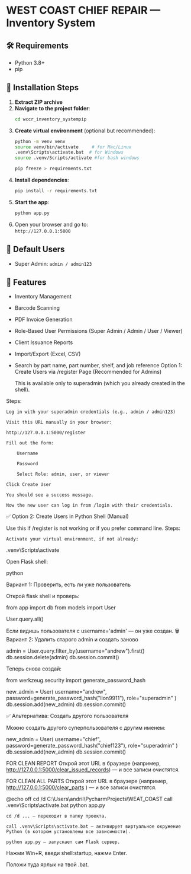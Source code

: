 
# WEST COAST CHIEF REPAIR — Inventory System

## 🛠 Requirements
- Python 3.8+
- pip

## 📁 Installation Steps

1. **Extract ZIP archive**
2. **Navigate to the project folder**:
   ```bash
   cd wccr_inventory_systempip
   ```
3. **Create virtual environment** (optional but recommended):
   ```bash
   python -m venv venv
   source venv/bin/activate     # for Mac/Linux
   .venv\Scripts\activate.bat  # for Windows
   source .venv/Scripts/activate #for bash windows
   
   pip freeze > requirements.txt


      ```
4. **Install dependencies**:
   ```bash
   pip install -r requirements.txt
   ```
5. **Start the app**:
   ```bash
   python app.py
   ```
6. Open your browser and go to:  
   `http://127.0.0.1:5000`

## 👤 Default Users
- Super Admin: `admin / admin123`

## 🧾 Features
- Inventory Management
- Barcode Scanning
- PDF Invoice Generation
- Role-Based User Permissions (Super Admin / Admin / User / Viewer)
- Client Issuance Reports
- Import/Export (Excel, CSV)
- Search by part name, part number, shelf, and job reference
Option 1: Create Users via /register Page (Recommended for Admins)

    This is available only to superadmin (which you already created in the shell).

Steps:

    Log in with your superadmin credentials (e.g., admin / admin123)

    Visit this URL manually in your browser:

    http://127.0.0.1:5000/register

    Fill out the form:

        Username

        Password

        Select Role: admin, user, or viewer

    Click Create User

    You should see a success message.

    Now the new user can log in from /login with their credentials.

✅ Option 2: Create Users in Python Shell (Manual)

Use this if /register is not working or if you prefer command line.
Steps:

    Activate your virtual environment, if not already:

.venv\Scripts\activate

Open Flask shell:

python

Вариант 1: Проверить, есть ли уже пользователь

Открой flask shell и проверь:

from app import db
from models import User

User.query.all()

Если видишь пользователя с username='admin' — он уже создан.
🗑 Вариант 2: Удалить старого admin и создать заново

admin = User.query.filter_by(username="andrew").first()
db.session.delete(admin)
db.session.commit()

Теперь снова создай:

from werkzeug.security import generate_password_hash

new_admin = User(
    username="andrew",
    password=generate_password_hash("lion9911"),
    role="superadmin"
)
db.session.add(new_admin)
db.session.commit()

✅ Альтернатива: Создать другого пользователя

Можно создать другого суперпользователя с другим именем:

new_admin = User(
    username="chief",
    password=generate_password_hash("chief123"),
    role="superadmin"
)
db.session.add(new_admin)
db.session.commit()

FOR CLEAN REPORT
Открой этот URL в браузере (например, http://127.0.0.1:5000/clear_issued_records) — и все записи очистятся.

FOR CLEAN ALL PARTS
Открой этот URL в браузере (например, http://127.0.0.1:5000/clear_parts ) — и все записи очистятся.

@echo off
cd /d C:\Users\andrii\PycharmProjects\WEAT_COAST
call .venv\Scripts\activate.bat
python app.py

    cd /d ... — переходит в папку проекта.

    call .venv\Scripts\activate.bat — активирует виртуальное окружение Python (в котором установлены все зависимости).

    python app.py — запускает сам Flask сервер.

Нажми Win+R, введи shell:startup, нажми Enter.

Положи туда ярлык на твой .bat.






